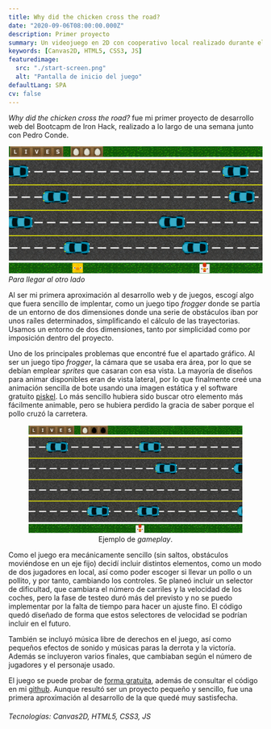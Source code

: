 ```yaml
---
title: Why did the chicken cross the road?
date: "2020-09-06T08:00:00.000Z"
description: Primer proyecto
summary: Un videojuego en 2D con cooperativo local realizado durante el primer proyecto del Bootcamp de Iron Hack.
keywords: [Canvas2D, HTML5, CSS3, JS]
featuredimage:
  src: "./start-screen.png"
  alt: "Pantalla de inicio del juego"
defaultLang: SPA
cv: false
---
```


*Why did the chicken cross the road?* fue mi primer proyecto de desarrollo web del Bootcapm de Iron Hack, realizado a lo largo de una semana junto con Pedro Conde.

![Start screen](./start-screen.png)*Para llegar al otro lado*

Al ser mi primera aproximación al desarrollo web y de juegos, escogí algo que fuera sencillo de implentar, como un juego tipo *frogger* donde se partía de un entorno de dos dimensiones donde una serie de obstáculos iban por unos raíles determinados, simplificando el cálculo de las trayectorias. Usamos un entorno de dos dimensiones, tanto por simplicidad como por imposición dentro del proyecto.

Uno de los principales problemas que encontré fue el apartado gráfico. Al ser un juego tipo *frogger*, la cámara que se usaba era área, por lo que se debían emplear *sprites* que casaran con esa vista. La mayoría de diseños para animar disponibles eran de vista lateral, por lo que finalmente creé una animación sencilla de bote usando una imagen estática y el software gratuito [piskel](https://www.piskelapp.com/). Lo más sencillo hubiera sido buscar otro elemento más fácilmente animable, pero se hubiera perdido la gracia de saber porque el pollo cruzó la carretera.

<figure style="text-align: center">
     <img
      src="./why-did-the-chicken-cross-the-road.gif"
      alt="Gameplay"
      style="max-width: 100%"
    />
    <figcaption>Ejemplo de <i>gameplay</i>.</figcaption>
</figure>

Como el juego era mecánicamente sencillo (sin saltos, obstáculos moviéndose en un eje fijo) decidí incluir distintos elementos, como un modo de dos jugadores en local, así como poder escoger si llevar un pollo o un pollito, y por tanto, cambiando los controles. Se planeó incluir un selector de dificultad, que cambiara el número de carriles y la velocidad de los coches, pero la fase de testeo duró más del previsto y no se puedo implementar por la falta de tiempo para hacer un ajuste fino. El código quedó diseñado de forma que estos selectores de velocidad se podrían incluir en el futuro. 

También se incluyó música libre de derechos en el juego, así como pequeños efectos de sonido y músicas paras la derrota y la victoría. Además se incluyeron varios finales, que cambiaban según el número de jugadores y el personaje usado.

El juego se puede probar de [forma gratuita](https://amanda-oc8.github.io/Why-did-the-chicken-cross-the-road/), además de consultar el código en mi [github](https://github.com/Amanda-OC8/Why-did-the-chicken-cross-the-road). Aunque resultó ser un proyecto pequeño y sencillo, fue una primera aproximación al desarrollo de la que quedé muy sastisfecha.

###### Tecnologías: Canvas2D, HTML5, CSS3, JS